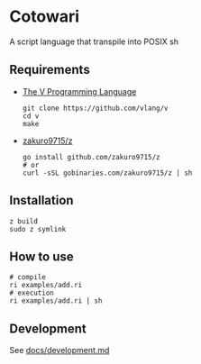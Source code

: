# Cotowari

A script language that transpile into POSIX sh

## Requirements

- [The V Programming Language](https://github.com/vlang/v)
    ```
    git clone https://github.com/vlang/v
    cd v
    make
    ```
- [zakuro9715/z](https://github.com/zakuro9715/z)
    ```
    go install github.com/zakuro9715/z
    # or
    curl -sSL gobinaries.com/zakuro9715/z | sh
    ```


## Installation

```
z build
sudo z symlink
```

## How to use

```
# compile
ri examples/add.ri
# execution
ri examples/add.ri | sh
```

## Development

See [docs/development.md](./docs/development.md)
